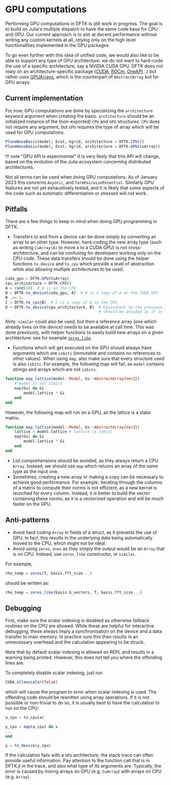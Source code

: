 # GPU computations

Performing GPU computations in DFTK is still work in progress. The goal is to build
on Julia's multiple dispatch to have the same code base for CPU and GPU. Our current
approach is to aim at decent performance without writing any custom kernels at all,
relying only on the high level functionalities implemented in the GPU packages.

To go even further with this idea of unified code, we would also like to be able to
support any type of GPU architecture: we do not want to hard-code the use of a
specific architecture, say a NVIDIA CUDA GPU. DFTK does not realy on an
architecture-specific package ([CUDA](https://github.com/JuliaGPU/CUDA.jl),
[ROCm](https://github.com/JuliaGPU/AMDGPU.jl),
[OneAPI](https://github.com/JuliaGPU/oneAPI.jl)...) but rather uses
[GPUArrays](https://github.com/JuliaGPU/GPUArrays.jl), which is the counterpart of
`AbstractArray` but for GPU arrays.

## Current implementation

For now, GPU computations are done by specializing the `architecture` keyword argument
when creating the basis. `architecture` should be an initialized instance of
the (non-exported) `CPU` and `GPU` structures. `CPU` does not require any argument,
but `GPU` requires the type of array which will be used for GPU computations.

```julia
PlaneWaveBasis(model; Ecut, kgrid, architecture = DFTK.CPU())
PlaneWaveBasis(model; Ecut, kgrid, architecture = DFTK.GPU(CuArray))
```
!!! note "GPU API is experimental"
    It is very likely that this API will change, based on the evolution of the
    Julia ecosystem concerning distributed architectures.

Not all terms can be used when doing GPU computations. As of January 2023 this
concerns `Anyonic`, and `TermPairwisePotential`. Similarly GPU features are
not yet exhaustively tested, and it is likely that some aspects of the code such as
automatic differentiation or stresses will not work.

## Pitfalls
There are a few things to keep in mind when doing GPU programming in DFTK.
- Transfers to and from a device can be done simply by converting an array to
an other type. However, hard-coding the new array type (such as writing
`CuArray(A)` to move `A` to a CUDA GPU) is not cross-architecture, and can
be confusing for developers working only on the CPU code. These data transfers
should be done using the helper functions `to_device` and `to_cpu` which
provide a level of abstraction while also allowing multiple architectures
to be used.
```julia
cuda_gpu = DFTK.GPU(CuArray)
cpu_architecture = DFTK.CPU()
A = rand(10)  # A is on the CPU
B = DFTK.to_device(cuda_gpu, A)  # B is a copy of A on the CUDA GPU
B .+= 1.
C = DFTK.to_cpu(B)  # C is a copy of B on the CPU
D = DFTK.to_device(cpu_architecture, B)  # Equivalent to the previous line, but
                                         # should be avoided as it is less clear
```
*Note:* `similar` could also be used, but then a reference array
(one which already lives on the device) needs to be available at call time.
This was done previously, with helper functions to easily build new arrays
on a given architecture: see for example
[`zeros_like`](https://github.com/JuliaMolSim/DFTK.jl/pull/711/commits/ce5da66009440bd8552429eb8cfe96944da16564).
- Functions which will get executed on the GPU should always have arguments
which are `isbits` (immutable and contains no references to other values).
When using `map`, also make sure that every structure used is also `isbits`.
For example, the following map will fail, as `model` contains strings and
arrays which are not `isbits`.
```julia
function map_lattice(model::Model, Gs::AbstractArray{Vec3})
    # model is not isbits
    map(Gs) do Gi
        model.lattice * Gi
    end
end
```
However, the following map will run on a GPU, as the lattice is a static matrix.
```julia
function map_lattice(model::Model, Gs::AbstractArray{Vec3})
    lattice = model.lattice # lattice is isbits
    map(Gs) do Gi
        model.lattice * Gi
    end
end
```
- List comprehensions should be avoided, as they always return a CPU `Array`.
Instead, we should use `map` which returns an array of the same type as the input
one.
- Sometimes, creating a new array or making a copy can be necessary to achieve good
performance. For example, iterating through the columns of a matrix to compute their
norms is not efficient, as a new kernel is launched for every column. Instead, it
is better to build the vector containing these norms, as it is a vectorized
operation and will be much faster on the GPU.

## Anti-patterns

- Avoid hard coding `Array` in fields of a struct, as it prevents the use of GPU. In fact, this results in the underlying data being automatically moved to the CPU, which might not be ideal.
- Avoid using `zeros`, `ones` as they simply the output would be an `Array` that is on CPU. Instead, use `zeros_like` constructor, or `similar`.

For example,

```julia
rho_temp = zeros(T, basis.fft_size...)
```

should be written as:

```julia
rho_temp = zeros_like(basis.G_vectors, T, basis.fft_size...)
```


## Debugging

First, make sure the scalar indexing is disabled
as otherwise fallback routines on the CPU are allowed. 
While  these are helpful for interactive debugging, these always imply a synchronisation on the device and a data transfer to main memory. 
In practice runs this then results in an unnecessary overhead and the calculation appearing to be struck.

Note that by default scalar indexing is allowed on REPL and results in a warning being printed. 
However, this does not tell you where the offending lines are. 

To completely disable scalar indexing, just run

```julia
CUDA.allowscalar(false)
```

which will cause the program to error when scalar indexing is used.
The offending code should be rewritten using array operations. 
If it is not possible or non-trivial to do so, it is usually best to have the calculation to run on the CPU:

```julia
a_cpu = to_cpu(a)

y_cpu = map(a_cpu) do x
...
end

y = to_device(y_cpu)
```

If the calculation fails with a `GPU` architecture, the stack trace can often provide useful information.
Pay attention to the function call that is in DFTK.jl in the trace, and also what type of its arguments are.
Typically, the error is caused by mixing arrays on GPU (e.g. `CuArray`) with arrays on CPU (e.g. `Array`).

